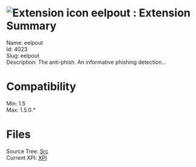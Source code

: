 # ![Extension icon](https://addons.thunderbird.net/static/img/addon-icons/default-64.png) eelpout : Extension Summary

Name: eelpout  
Id: 4023  
Slug: eelpout  
Description: The anti-phish. An informative phishing detection...
  

# Compatibility
Min: 1.5  
Max: 1.5.0.*  

# Files

Source Tree: [Src](C:/Dev/Thunderbird/ThunderKdB/xall/xOther/4023-eelpout/src)  
Current XPI: [XPI](C:/Dev/Thunderbird/ThunderKdB/xall/xOther/4023-eelpout/xpi)  



